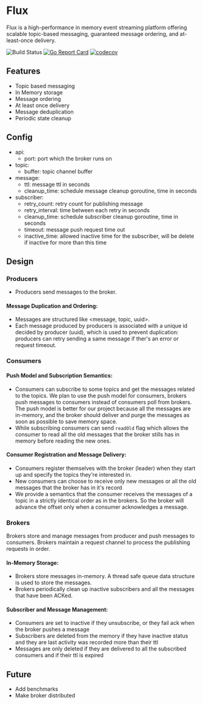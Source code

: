 # Flux
Flux is a high-performance in memory event streaming platform offering scalable topic-based messaging, guaranteed message ordering, and at-least-once delivery.

![Build Status](https://github.com/NamanBalaji/flux/actions/workflows/ci.yml/badge.svg)
[![Go Report Card](https://goreportcard.com/badge/github.com/NamanBalaji/flux)](https://goreportcard.com/report/github.com/NamanBalaji/flux)
[![codecov](https://codecov.io/gh/NamanBalaji/flux/branch/main/graph/badge.svg)](https://codecov.io/gh/NamanBalaji/flux)

## Features

- Topic based messaging
- In Memory storage
- Message ordering 
- At least once delivery 
- Message deduplication
- Periodic state cleanup

## Config 
- api:
  - port: port which the broker runs on 
- topic:
  - buffer: topic channel buffer
- message:
  - ttl: message ttl in seconds
  - cleanup_time: schedule message cleanup goroutine, time in seconds
- subscriber:
  - retry_count: retry count for publishing message
  - retry_interval: time between each retry in seconds
  - cleanup_time: schedule subscriber cleanup goroutine, time in seconds
  - timeout: message push request time out
  - inactive_time: allowed inactive time for the subscriber, will be delete if inactive for more than this time

## Design

### Producers

- Producers send messages to the broker. 

#### Message Duplication and Ordering:

- Messages are structured like <message, topic, uuid>.
- Each message produced by producers is associated with a unique id decided by producer (uuid), which is used to prevent duplication: producers can retry sending a same message if ther's an error or request timeout.

### Consumers

#### Push Model and Subscription Semantics:

- Consumers can subscribe to some topics and get the messages related to the topics. We plan to use the push model for consumers, brokers push messages to consumers instead of consumers poll from brokers. The push model is better for our project because all the messages are in-memory, and the broker should deliver and purge the messages as soon as possible to save memory space.
- While subscribing consumers can send `readOld` flag which allows the consumer to read all the old messages that the broker stills has in memory before reading the new ones.

#### Consumer Registration and Message Delivery:

- Consumers register themselves with the broker (leader) when they start up and specify the topics they're interested in.
- New consumers can choose to receive only new messages or all the old messages that the broker has in it's record 
- We provide a semantics that the consumer receives the messages of a topic in a strictly identical order as in the brokers. So the broker will advance the offset only when a consumer acknowledges a message.

### Brokers

Brokers store and manage messages from producer and push messages to consumers. Brokers maintain a request channel to process the publishing requests in order.

#### In-Memory Storage:

- Brokers store messages in-memory. A thread safe queue data structure is used to store the messages.
- Brokers periodically clean up inactive subscribers and all the messages that have been ACKed.

#### Subscriber and Message Management:

- Consumers are set to inactive if they unsubscribe, or they fail ack when the broker pushes a message
- Subscribers are deleted from the memory if they have inactive status and they are last activity was recorded more than their ttl 
- Messages are only deleted if they are delivered to all the subscribed consumers and if their ttl is expired

## Future 
- Add benchmarks
- Make broker distributed
